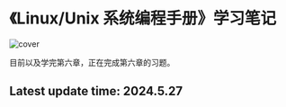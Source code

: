 # 《Linux/Unix 系统编程手册》学习笔记

![cover](https://cdn.ptpress.cn/pubcloud/bookImg/null/20240517789E71E2.jpg)

目前以及学完第六章，正在完成第六章的习题。

## Latest update time: 2024.5.27
